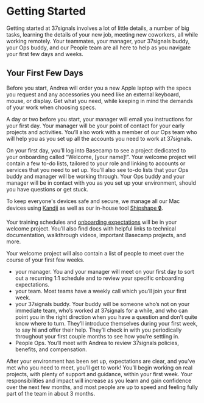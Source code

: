# Getting Started

Getting started at 37signals involves a lot of little details, a number of big tasks, learning the details of your new job, meeting new coworkers, all while working remotely. Your teammates, your manager, your 37signals buddy, your Ops buddy, and our People team are all here to help as you navigate your first few days and weeks.

## Your First Few Days
Before you start, Andrea will order you a new Apple laptop with the specs you request and any accessories you need like an external keyboard, mouse, or display. Get what you need, while keeping in mind the demands of your work when choosing specs.

A day or two before you start, your manager will email you instructions for your first day. Your manager will be your point of contact for your early projects and activities. You’ll also work with a member of our Ops team who will help you as you set up all the accounts you need to work at 37signals.

On your first day, you’ll log into Basecamp to see a project dedicated to your onboarding called “Welcome, [your name]!”. Your welcome project will contain a few to-do lists, tailored to your role and linking to accounts or services that you need to set up. You’ll also see to-do lists that your Ops buddy and manager will be working through. Your Ops buddy and your manager will be in contact with you as you set up your environment, should you have questions or get stuck.

To keep everyone's devices safe and secure, we manage all our Mac devices using [Kandji](https://kandji.com) as well as our in-house tool [Shipshape 🔒](https://github.com/basecamp/shipshape/).

Your training schedules and [onboarding expectations](https://github.com/basecamp/handbook/blob/master/making-a-career.md#your-first-90-days) will be in your welcome project. You’ll also find docs with helpful links to technical documentation, walkthrough videos, important Basecamp projects, and more.

Your welcome project will also contain a list of people to meet over the course of your first few weeks.
* your manager. You and your manager will meet on your first day to sort out a recurring 1:1 schedule and to review your specific onboarding expectations.
* your team. Most teams have a weekly call which you’ll join your first week.
* your 37signals buddy. Your buddy will be someone who’s not on your immediate team, who’s worked at 37signals for a while, and who can point you in the right direction when you have a question and don’t quite know where to turn. They’ll introduce themselves during your first week, to say hi and offer their help. They’ll check in with you periodically throughout your first couple months to see how you’re settling in.
* People Ops. You’ll meet with Andrea to review 37signals policies, benefits, and compensation.

After your environment has been set up, expectations are clear, and you’ve met who you need to meet, you’ll get to work! You’ll begin working on real projects, with plenty of support and guidance, within your first week. Your responsibilities and impact will increase as you learn and gain confidence over the next few months, and most people are up to speed and feeling fully part of the team in about 3 months.
